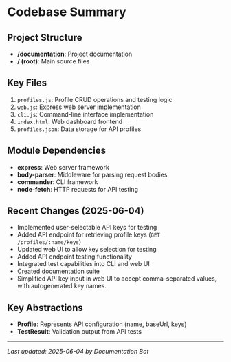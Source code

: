 # Codebase Summary

## Project Structure
- **/documentation**: Project documentation
- **/ (root)**: Main source files

## Key Files
1. `profiles.js`: Profile CRUD operations and testing logic
2. `web.js`: Express web server implementation
3. `cli.js`: Command-line interface implementation
4. `index.html`: Web dashboard frontend
5. `profiles.json`: Data storage for API profiles

## Module Dependencies
- **express**: Web server framework
- **body-parser**: Middleware for parsing request bodies
- **commander**: CLI framework
- **node-fetch**: HTTP requests for API testing

## Recent Changes (2025-06-04)
- Implemented user-selectable API keys for testing
- Added API endpoint for retrieving profile keys (`GET /profiles/:name/keys`)
- Updated web UI to allow key selection for testing
- Added API endpoint testing functionality
- Integrated test capabilities into CLI and web UI
- Created documentation suite
- Simplified API key input in web UI to accept comma-separated values, with autogenerated key names.
 
 ## Key Abstractions
 - **Profile**: Represents API configuration (name, baseUrl, keys)
 - **TestResult**: Validation output from API tests
 
 ---
 _Last updated: 2025-06-04 by Documentation Bot_